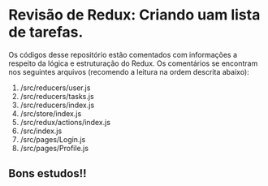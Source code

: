 # Revisão de Redux: Criando uam lista de tarefas.

Os códigos desse repositório estão comentados com informações a respeito da lógica e estruturação do Redux.
Os comentários se encontram nos seguintes arquivos (recomendo a leitura na ordem descrita abaixo):

1. /src/reducers/user.js
2. /src/reducers/tasks.js
3. /src/reducers/index.js
4. /src/store/index.js
5. /src/redux/actions/index.js
6. /src/index.js
7. /src/pages/Login.js
8. /src/pages/Profile.js

## Bons estudos!!
